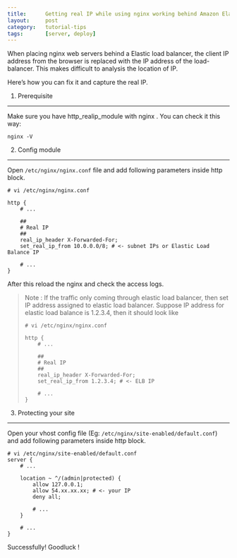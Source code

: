 ```yaml
---
title:      Getting real IP while using nginx working behind Amazon Elastic Load Balancer
layout:     post
category:   tutorial-tips
tags:       [server, deploy]
---
```


When placing nginx web servers behind a Elastic load balancer, 
the client IP address from the browser is replaced with the IP address of the load-balancer. 
This makes difficult to analysis the location of IP.

<!--more-->

Here’s how you can fix it and capture the real IP.

1. Prerequisite
-------------
Make sure you have http_realip_module with nginx . You can check it this way:

```shell
nginx -V
```
2. Config module
-------------
Open `/etc/nginx/nginx.conf` file and add following parameters inside http block.

```nginx
# vi /etc/nginx/nginx.conf

http {
    # ...

    ##
    # Real IP
    ##
    real_ip_header X-Forwarded-For;
    set_real_ip_from 10.0.0.0/8; # <- subnet IPs or Elastic Load Balance IP

    # ...
}
```

After this reload the nginx and check the access logs.   
> Note : If the traffic  only coming through elastic load balancer, 
> then set IP address assigned to elastic load balancer.
> Suppose IP address for elastic load balance  is 1.2.3.4, then it should look like
>
>   ```nginx
>   # vi /etc/nginx/nginx.conf
>
>   http {
>       # ...
>
>       ##
>       # Real IP
>       ##
>       real_ip_header X-Forwarded-For;
>       set_real_ip_from 1.2.3.4; # <- ELB IP
> 
>       # ...
>   }
>   ```

3. Protecting your site
-------------
Open your vhost config file (Eg: `/etc/nginx/site-enabled/default.conf`) and add following parameters inside http block.

```nginx
# vi /etc/nginx/site-enabled/default.conf
server {
    # ...

    location ~ ^/(admin|protected) {
        allow 127.0.0.1;
        allow 54.xx.xx.xx; # <- your IP
        deny all;

        # ...
    }

    # ...
}

```

Successfully! Goodluck !